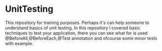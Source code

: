 # UnitTesting
This repository for training purposes. Perhaps it's can help someone to understand basics of unit testing.
In this repository I covered basic techniques to test your application, there you can see what for is used @BeforeAll,@BeforeEach,@Test annotation and ofcourse some minor tests with example.
